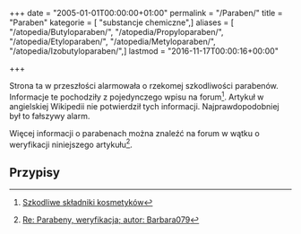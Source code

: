 +++
date = "2005-01-01T00:00:00+01:00"
permalink = "/Paraben/"
title = "Paraben"
kategorie = [ "substancje chemiczne",]
aliases = [ "/atopedia/Butyloparaben/", "/atopedia/Propyloparaben/", "/atopedia/Etyloparaben/", "/atopedia/Metyloparaben/", "/atopedia/Izobutyloparaben/",]
lastmod = "2016-11-17T00:00:16+00:00"

+++

Strona ta w przeszłości alarmowała o rzekomej szkodliwości parabenów. Informacje
te pochodziły z pojedynczego wpisu na forum[^1]. Artykuł w angielskiej Wikipedii
nie potwierdził tych informacji. Najprawdopodobniej był to fałszywy alarm.

Więcej informacji o parabenach można znaleźć na forum w wątku o weryfikacji niniejszego artykułu[^2].

## Przypisy

[^1]: [Szkodliwe składniki kosmetyków](http://www.atopowe-zapalenie.pl/forum/viewtopic.php?p=79890#p79890)
[^2]: [Re: Parabeny, weryfikacja; autor: Barbara079](http://www.atopowe-zapalenie.pl/forum/viewtopic.php?p=85371#p85371)

